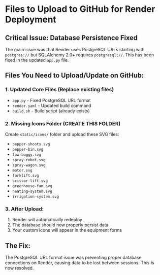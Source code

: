 # Files to Upload to GitHub for Render Deployment

## Critical Issue: Database Persistence Fixed

The main issue was that Render uses PostgreSQL URLs starting with `postgres://` but SQLAlchemy 2.0+ requires `postgresql://`. This has been fixed in the updated `app.py` file.

## Files You Need to Upload/Update on GitHub:

### 1. Updated Core Files (Replace existing files)
- `app.py` - Fixed PostgreSQL URL format
- `render.yaml` - Updated build command  
- `build.sh` - Build script (already exists)

### 2. Missing Icons Folder (CREATE THIS FOLDER)
Create `static/icons/` folder and upload these SVG files:
- `pepper-shoots.svg`
- `pepper-bin.svg`
- `tow-buggy.svg`
- `spray-robot.svg`
- `spray-wagon.svg`
- `motor.svg`
- `forklift.svg`
- `scissor-lift.svg`
- `greenhouse-fan.svg`
- `heating-system.svg`
- `irrigation-system.svg`

### 3. After Upload:
1. Render will automatically redeploy
2. The database should now properly persist data
3. Your custom icons will appear in the equipment forms

## The Fix:
The PostgreSQL URL format issue was preventing proper database connections on Render, causing data to be lost between sessions. This is now resolved.